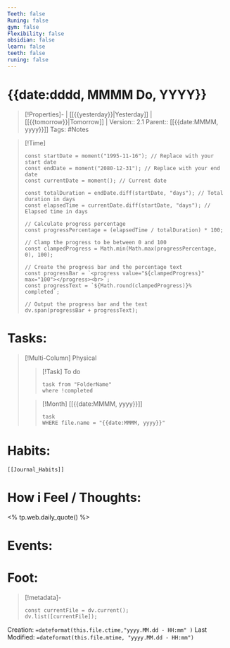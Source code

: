 ```yaml
---
Teeth: false
Runing: false
gym: false
Flexibility: false
obsidian: false
learn: false
teeth: false
runing: false
---
```

# {{date:dddd, MMMM Do, YYYY}}
>[!Properties]- | [[{{yesterday}}|Yesterday]] | [[{{tomorrow}}|Tomorrow]] | 
>Version:: 2.1
>Parent:: [[{{date:MMMM, yyyy}}]]
>Tags: #Notes

>[!Time] 
>```dataviewjs
>const startDate = moment("1995-11-16"); // Replace with your start date
>const endDate = moment("2080-12-31"); // Replace with your end date
>const currentDate = moment(); // Current date
>
>const totalDuration = endDate.diff(startDate, "days"); // Total duration in days
>const elapsedTime = currentDate.diff(startDate, "days"); // Elapsed time in days
>
>// Calculate progress percentage
>const progressPercentage = (elapsedTime / totalDuration) * 100;
>
>// Clamp the progress to be between 0 and 100
>const clampedProgress = Math.min(Math.max(progressPercentage, 0), 100);
>
>// Create the progress bar and the percentage text
>const progressBar = `<progress value="${clampedProgress}" max="100"></progress><br>`;
>const progressText = `${Math.round(clampedProgress)}% completed`;
>
>// Output the progress bar and the text
>dv.span(progressBar + progressText);

# Tasks:
>[!Multi-Column] Physical
>>[!Task] To do 
>>```dataview
>>task from "FolderName"
>>where !completed
>>```
>
>>[!Month] [[{{date:MMMM, yyyy}}]]
>>```dataview
>>task
>>WHERE file.name = "{{date:MMMM, yyyy}}"
>>```
>
# Habits:
```meta-bind-embed
[[Journal_Habits]]
```

# How i Feel  /  Thoughts:
<% tp.web.daily_quote() %>

# Events:



# Foot:

>[!metadata]- 
>```dataviewjs
>const currentFile = dv.current();
>dv.list([currentFile]);
>```
Creation:          `=dateformat(this.file.ctime,"yyyy.MM.dd - HH:mm" )`
Last Modified:  `=dateformat(this.file.mtime, "yyyy.MM.dd - HH:mm")`


